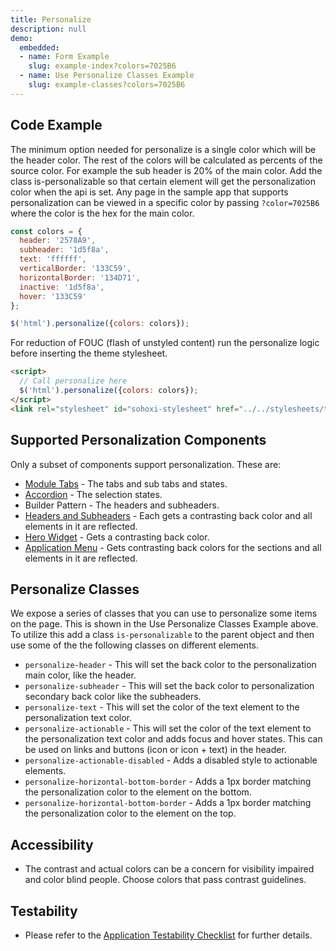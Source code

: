 ```yaml
---
title: Personalize
description: null
demo:
  embedded:
  - name: Form Example
    slug: example-index?colors=7025B6
  - name: Use Personalize Classes Example
    slug: example-classes?colors=7025B6
---
```


## Code Example

The minimum option needed for personalize is a single color which will be the header color. The rest of the colors will be calculated as percents of the source color. For example the sub header is 20% of the main color. Add the class is-personalizable so that certain element will get the personalization color when the api is set. Any page in the sample app that supports personalization can be viewed in a specific color by passing `?color=7025B6` where the color is the hex for the main color.

```javascript
const colors = {
  header: '2578A9',
  subheader: '1d5f8a',
  text: 'ffffff',
  verticalBorder: '133C59',
  horizontalBorder: '134D71',
  inactive: '1d5f8a',
  hover: '133C59'
};

$('html').personalize({colors: colors});
```

For reduction of FOUC (flash of unstyled content) run the personalize logic before inserting the theme stylesheet.

```html
<script>
  // Call personalize here
  $('html').personalize({colors: colors});
</script>
<link rel="stylesheet" id="sohoxi-stylesheet" href="../../stylesheets/theme-{{theme}}.css" type="text/css">
```

## Supported Personalization Components

Only a subset of components support personalization. These are:

- [Module Tabs]( ./tabs-module) - The tabs and sub tabs and states.
- [Accordion]( ./accordion) - The selection states.
- Builder Pattern - The headers and subheaders.
- [Headers and Subheaders]( ./header) - Each gets a contrasting back color and all elements in it are reflected.
- [Hero Widget]( ./homepage) - Gets a contrasting back color.
- [Application Menu]( ./applicationmenu) - Gets contrasting back colors for the sections and all elements in it are reflected.

## Personalize Classes

We expose a series of classes that you can use to personalize some items on the page. This is shown in the Use Personalize Classes Example above. To utilize this add a class `is-personalizable` to the parent object and then use some of the the following classes on different elements.

- `personalize-header` - This will set the back color to the personalization main color, like the header.
- `personalize-subheader` - This will set the back color to personalization secondary back color like the subheaders.
- `personalize-text` - This will set the color of the text element to the personalization text color.
- `personalize-actionable` - This will set the color of the text element to the personalization text color and adds focus and hover states. This can be used on links and buttons (icon or icon + text) in the header.
- `personalize-actionable-disabled` - Adds a disabled style to actionable elements.
- `personalize-horizontal-bottom-border` - Adds a 1px border matching the personalization color to the element on the bottom.
- `personalize-horizontal-bottom-border` - Adds a 1px border matching the personalization color to the element on the top.

## Accessibility

- The contrast and actual colors can be a concern for visibility impaired and color blind people. Choose colors that pass contrast guidelines.

## Testability

- Please refer to the [Application Testability Checklist](https://design.infor.com/resources/application-testability-checklist) for further details.
